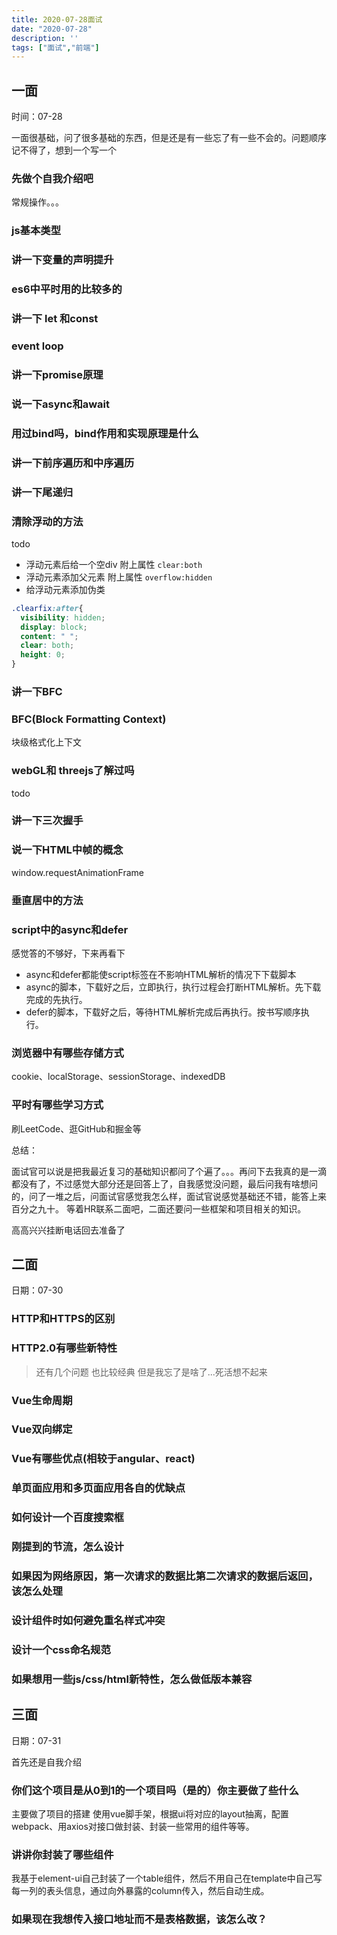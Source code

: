 ```yaml
---
title: 2020-07-28面试
date: "2020-07-28"
description: ''
tags: ["面试","前端"]
---
```


## 一面 
时间：07-28

一面很基础，问了很多基础的东西，但是还是有一些忘了有一些不会的。问题顺序记不得了，想到一个写一个

### 先做个自我介绍吧

常规操作。。。

### js基本类型

### 讲一下变量的声明提升

### es6中平时用的比较多的

### 讲一下 let 和const

### event loop

### 讲一下promise原理

### 说一下async和await

### 用过bind吗，bind作用和实现原理是什么

### 讲一下前序遍历和中序遍历

### 讲一下尾递归

### 清除浮动的方法

todo 

- 浮动元素后给一个空div 附上属性 `clear:both` 
- 浮动元素添加父元素 附上属性 `overflow:hidden`
- 给浮动元素添加伪类

```css
.clearfix:after{
  visibility: hidden;
  display: block;
  content: " ";
  clear: both;
  height: 0;
}
```



### 讲一下BFC

### BFC(Block Formatting Context)

块级格式化上下文

### webGL和 threejs了解过吗

todo

### 讲一下三次握手

### 说一下HTML中帧的概念

window.requestAnimationFrame



### 垂直居中的方法

### script中的async和defer

感觉答的不够好，下来再看下

- async和defer都能使script标签在不影响HTML解析的情况下下载脚本
- async的脚本，下载好之后，立即执行，执行过程会打断HTML解析。先下载完成的先执行。
- defer的脚本，下载好之后，等待HTML解析完成后再执行。按书写顺序执行。

### 浏览器中有哪些存储方式

cookie、localStorage、sessionStorage、indexedDB

### 平时有哪些学习方式

刷LeetCode、逛GitHub和掘金等



总结：

面试官可以说是把我最近复习的基础知识都问了个遍了。。。再问下去我真的是一滴都没有了，不过感觉大部分还是回答上了，自我感觉没问题，最后问我有啥想问的，问了一堆之后，问面试官感觉我怎么样，面试官说感觉基础还不错，能答上来百分之九十。 等着HR联系二面吧，二面还要问一些框架和项目相关的知识。

高高兴兴挂断电话回去准备了





## 二面
日期：07-30

### HTTP和HTTPS的区别

### HTTP2.0有哪些新特性

> 还有几个问题 也比较经典 但是我忘了是啥了...死活想不起来

### Vue生命周期

### Vue双向绑定

### Vue有哪些优点(相较于angular、react)

### 单页面应用和多页面应用各自的优缺点

### 如何设计一个百度搜索框

### 刚提到的节流，怎么设计

### 如果因为网络原因，第一次请求的数据比第二次请求的数据后返回，该怎么处理

### 设计组件时如何避免重名样式冲突

### 设计一个css命名规范

### 如果想用一些js/css/html新特性，怎么做低版本兼容





## 三面
日期：07-31

首先还是自我介绍

### 你们这个项目是从0到1的一个项目吗（是的）你主要做了些什么

主要做了项目的搭建 使用vue脚手架，根据ui将对应的layout抽离，配置webpack、用axios对接口做封装、封装一些常用的组件等等。

### 讲讲你封装了哪些组件

我基于element-ui自己封装了一个table组件，然后不用自己在template中自己写每一列的表头信息，通过向外暴露的column传入，然后自动生成。

### 如果现在我想传入接口地址而不是表格数据，该怎么改？



